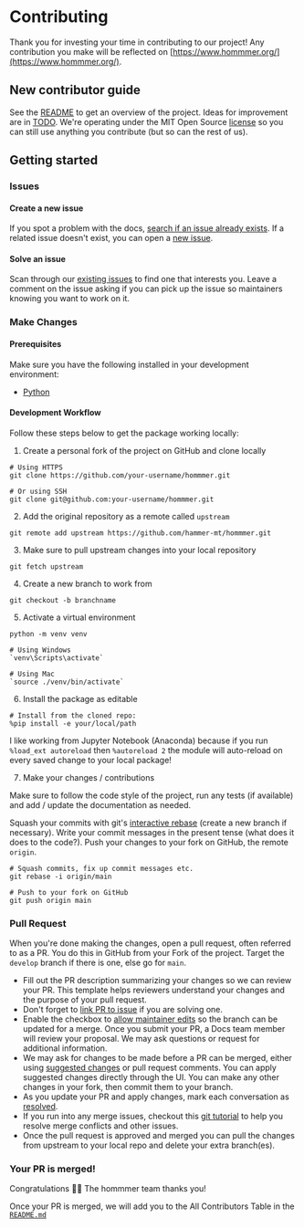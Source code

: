 # Contributing

Thank you for investing your time in contributing to our project! Any contribution you make will be reflected on [https://www.hommmer.org/](https://www.hommmer.org/).

## New contributor guide

See the [README](README.md) to get an overview of the project. Ideas for improvement are in [TODO](TODO.md). We're operating under the MIT Open Source [license](LICENSE) so you can still use anything you contribute (but so can the rest of us).

## Getting started

### Issues

#### Create a new issue

If you spot a problem with the docs, [search if an issue already exists](https://docs.github.com/en/github/searching-for-information-on-github/searching-on-github/searching-issues-and-pull-requests#search-by-the-title-body-or-comments). If a related issue doesn't exist, you can open a [new issue](https://github.com/hammer-mt/hommmer/issues/new).

#### Solve an issue

Scan through our [existing issues](https://github.com/hammer-mt/hommmer/issues) to find one that interests you. Leave a comment on the issue asking if you can pick up the issue so maintainers knowing you want to work on it.

### Make Changes

#### Prerequisites

Make sure you have the following installed in your development environment:

- [Python](https://www.python.org/downloads/)

#### Development Workflow

Follow these steps below to get the package working locally:

1. Create a personal fork of the project on GitHub and clone locally

```shell
# Using HTTPS
git clone https://github.com/your-username/hommmer.git

# Or using SSH
git clone git@github.com:your-username/hommmer.git
```

2. Add the original repository as a remote called `upstream`

```shell
git remote add upstream https://github.com/hammer-mt/hommmer.git
```

3. Make sure to pull upstream changes into your local repository

```shell
git fetch upstream
```

4. Create a new branch to work from

```shell
git checkout -b branchname
```

5. Activate a virtual environment

```shell
python -m venv venv

# Using Windows
`venv\Scripts\activate`

# Using Mac
`source ./venv/bin/activate`
```

6. Install the package as editable

```shell
# Install from the cloned repo:
%pip install -e your/local/path
```

I like working from Jupyter Notebook (Anaconda) because if you run `%load_ext autoreload` then `%autoreload 2` the module will auto-reload on every saved change to your local package!

7. Make your changes / contributions

Make sure to follow the code style of the project, run any tests (if available) and add / update the documentation as needed.

Squash your commits with git's [interactive rebase](http://git-scm.com/docs/git-rebase) (create a new branch if necessary). Write your commit messages in the present tense (what does it does to the code?). Push your changes to your fork on GitHub, the remote `origin`.

```shell
# Squash commits, fix up commit messages etc.
git rebase -i origin/main

# Push to your fork on GitHub
git push origin main
```

### Pull Request

When you're done making the changes, open a pull request, often referred to as a PR. You do this in GitHub from your Fork of the project. Target the `develop` branch if there is one, else go for `main`.

- Fill out the PR description summarizing your changes so we can review your PR. This template helps reviewers understand your changes and the purpose of your pull request.
- Don't forget to [link PR to issue](https://docs.github.com/en/issues/tracking-your-work-with-issues/linking-a-pull-request-to-an-issue) if you are solving one.
- Enable the checkbox to [allow maintainer edits](https://docs.github.com/en/github/collaborating-with-issues-and-pull-requests/allowing-changes-to-a-pull-request-branch-created-from-a-fork) so the branch can be updated for a merge. Once you submit your PR, a Docs team member will review your proposal. We may ask questions or request for additional information.
- We may ask for changes to be made before a PR can be merged, either using [suggested changes](https://docs.github.com/en/github/collaborating-with-issues-and-pull-requests/incorporating-feedback-in-your-pull-request) or pull request comments. You can apply suggested changes directly through the UI. You can make any other changes in your fork, then commit them to your branch.
- As you update your PR and apply changes, mark each conversation as [resolved](https://docs.github.com/en/github/collaborating-with-issues-and-pull-requests/commenting-on-a-pull-request#resolving-conversations).
- If you run into any merge issues, checkout this [git tutorial](https://lab.github.com/githubtraining/managing-merge-conflicts) to help you resolve merge conflicts and other issues.
- Once the pull request is approved and merged you can pull the changes from upstream to your local repo and delete your extra branch(es).

### Your PR is merged!

Congratulations :tada::tada: The hommmer team thanks you!

Once your PR is merged, we will add you to the All Contributors Table in the [`README.md`](./README.md#all-contributors)
